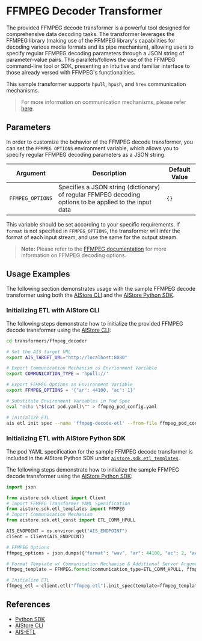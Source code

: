 # FFMPEG Decoder Transformer

The provided FFMPEG decode transformer is a powerful tool designed for comprehensive data decoding tasks. The transformer leverages the FFMPEG library (making use of the FFMPEG library's capabilities for decoding various media formats and its pipe mechanism), allowing users to specify regular FFMPEG decoding parameters through a JSON string of parameter-value pairs. This parallels/follows the use of the FFMPEG command-line tool or SDK, presenting an intuitive and familiar interface to those already versed with FFMPEG's functionalities.

This sample transformer supports `hpull`, `hpush`, and `hrev` communication mechanisms.

> For more information on communication mechanisms, please refer [here](https://github.com/NVIDIA/aistore/blob/master/docs/etl.md#communication-mechanisms).

## Parameters

In order to customize the behavior of the FFMPEG decode transformer, you can set the `FFMPEG_OPTIONS` environment variable, which allows you to specify regular FFMPEG decoding parameters as a JSON string.

| Argument | Description | Default Value |
|---|---|---|
| `FFMPEG_OPTIONS` | Specifies a JSON string (dictionary) of regular FFMPEG decoding options to be applied to the input data | `{}` |

This variable should be set according to your specific requirements. If `format` is not specified in `FFMPEG_OPTIONS`, the transformer will infer the format of each input stream, and use the same for the output stream.

> **Note:** Please refer to the [FFMPEG documentation](https://ffmpeg.org/ffmpeg.html) for more information on FFMPEG decoding options.

## Usage Examples

The following section demonstrates usage with the sample FFMPEG decode transformer using both the [AIStore CLI](https://github.com/NVIDIA/aistore/blob/master/docs/cli.md) and the [AIStore Python SDK](https://github.com/NVIDIA/aistore/blob/master/python/aistore/sdk/README.md).

### Initializing ETL with AIStore CLI

The following steps demonstrate how to initialize the provided FFMPEG decode transformer using the [AIStore CLI](https://github.com/NVIDIA/aistore/blob/master/docs/cli.md):

```bash
cd transformers/ffmpeg_decoder

# Set the AIS target URL
export AIS_TARGET_URL="http://localhost:8080"

# Export Communication Mechanism as Envrionment Variable
export COMMUNICATION_TYPE = 'hpull://'

# Export FFMPEG Options as Environment Variable
export FFMPEG_OPTIONS = '{"ar": 44100, "ac": 1}'

# Substitute Environment Variables in Pod Spec
eval "echo \"$(cat pod.yaml)\"" > ffmpeg_pod_config.yaml 

# Initialize ETL
ais etl init spec --name 'ffmpeg-decode-etl' --from-file ffmpeg_pod_config.yaml
```

### Initializing ETL with AIStore Python SDK

The pod YAML specification for the sample FFMPEG decode transformer is included in the AIStore Python SDK under [`aistore.sdk.etl_templates`](https://github.com/NVIDIA/aistore/blob/master/python/aistore/sdk/etl_templates.py).

The following steps demonstrate how to initialize the sample FFMPEG decode transformer using the [AIStore Python SDK](https://github.com/NVIDIA/aistore/blob/master/python/aistore/sdk/README.md):

```python
import json

from aistore.sdk.client import Client
# Import FFMPEG Transformer YAML Specification
from aistore.sdk.etl_templates import FFMPEG
# Import Communication Mechanism
from aistore.sdk.etl_const import ETL_COMM_HPULL

AIS_ENDPOINT = os.environ.get("AIS_ENDPOINT")
client = Client(AIS_ENDPOINT)

# FFMPEG Options
ffmpeg_options = json.dumps({"format": "wav", "ar": 44100, "ac": 2, "acodec": "pcm_s16le"})

# Format Template w/ Communication Mechanism & Additional Server Arguments
ffmpeg_template = FFMPEG.format(communication_type=ETL_COMM_HPULL, ffmpeg_options=ffmpeg_options)

# Initialize ETL 
ffmpeg_etl = client.etl("ffmpeg-etl").init_spec(template=ffmpeg_template, communication_type=ETL_COMM_HPULL)
```

## References

- [Python SDK](https://github.com/NVIDIA/aistore/blob/master/python/aistore/sdk/README.md)
- [AIStore CLI](https://github.com/NVIDIA/aistore/blob/master/docs/cli.md)
- [AIS-ETL](https://github.com/NVIDIA/aistore/blob/master/docs/etl.md)
